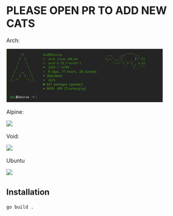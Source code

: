 # PLEASE OPEN PR TO ADD NEW CATS

Arch:

<img height="140" src="./assets/arch.png"/>

Alpine:

<img height="140" src="./assets/alpine.png"/>

Void:

<img height="140" src="./assets/void.png"/>

Ubuntu

<img height="140" src="./assets/ubuntu.png"/>

## Installation

```bash
go build .
```

